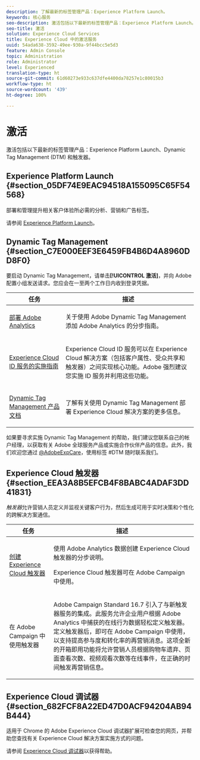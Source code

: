 ```yaml
---
description: 了解最新的标签管理产品：Experience Platform Launch。
keywords: 核心服务
seo-description: 激活包括以下最新的标签管理产品：Experience Platform Launch。Dynamic Tag Management (DTM)；以及触发器。
seo-title: 激活
solution: Experience Cloud Services
title: Experience Cloud 中的激活服务
uuid: 54ada638-3592-49ee-930a-9f44bcc5e5d3
feature: Admin Console
topic: Administration
role: Administrator
level: Experienced
translation-type: ht
source-git-commit: 61d60273e933c637dfe4400da78257e1c80015b3
workflow-type: ht
source-wordcount: '439'
ht-degree: 100%

---
```



# 激活

激活包括以下最新的标签管理产品：Experience Platform Launch、Dynamic Tag Management (DTM) 和触发器。

## Experience Platform Launch {#section_05DF74E9EAC94518A155095C65F54568}

部署和管理提升相关客户体验所必需的分析、营销和广告标签。

请参阅 [Experience Platform Launch](https://docs.adobe.com/content/help/zh-Hans/launch/using/intro/get-started/quick-start.html)。

## Dynamic Tag Management {#section_C7E000EEF3E6459FB4B6D4A8960DD8F0}

要启动 Dynamic Tag Management，请单击&#x200B;**[!UICONTROL 激活]**，并向 Adobe 配置小组发送请求。您应会在一至两个工作日内收到登录凭据。

<table id="table_3241FF7CA0B242BFAFC68362A62AA0C7"> 
 <thead> 
  <tr> 
   <th colname="col1" class="entry"> 任务 </th> 
   <th colname="col2" class="entry"> 描述 </th> 
  </tr> 
 </thead>
 <tbody> 
  <tr> 
   <td colname="col1"> <p> <a href="https://docs.adobe.com/content/help/zh-Hans/dtm/using/tools/analytics-dtm.html" format="html" scope="external"> 部署 Adobe Analytics </a> </p> </td> 
   <td colname="col2"> <p> 关于使用 Adobe Dynamic Tag Management 添加 Adobe Analytics 的分步指南。 </p> </td> 
  </tr> 
  <tr> 
   <td colname="col1"> <p> <a href="https://docs.adobe.com/content/help/en/id-service/using/implementation-guides/implementation-guides.html" format="html" scope="external"> Experience Cloud ID 服务的实施指南 </a> </p> </td> 
   <td colname="col2"> <p>Experience Cloud ID 服务可以在 Experience Cloud 解决方案（包括客户属性、受众共享和触发器）之间实现核心功能。Adobe 强烈建议您实施 ID 服务并利用这些功能。 </p> </td> 
  </tr> 
  <tr> 
   <td colname="col1"> <p> <a href="https://docs.adobe.com/content/help/zh-Hans/dtm/using/dtm-home.translate.html" format="https" scope="external"> Dynamic Tag Management 产品文档 </a> </p> </td> 
   <td colname="col2"> <p>了解有关使用 Dynamic Tag Management 部署 Experience Cloud 解决方案的更多信息。 </p> </td>
  </tr> 
 </tbody> 
</table>

如果要寻求实施 Dynamic Tag Management 的帮助，我们建议您联系自己的帐户经理，以获取有关 Adobe 全球服务产品或实施合作伙伴产品的信息。此外，我们欢迎您通过 [@AdobeExpCare](https://twitter.com/AdobeExpCare)，使用标签 #DTM 随时联系我们。

## Experience Cloud 触发器 {#section_EEA3A8B5EFCB4F8BABC4ADAF3DD41831}

*触发器*&#x200B;允许营销人员定义并监视关键客户行为，然后生成可用于实时决策和个性化的跨解决方案通信。

<table id="table_AF6842470172429EA97C9B02163BD0C3"> 
 <thead> 
  <tr> 
   <th colname="col1" class="entry"> 任务 </th>
   <th colname="col2" class="entry"> 描述 </th>
  </tr> 
 </thead>
 <tbody> 
  <tr> 
   <td colname="col1"> <p> <a href="../activation/triggers.md#concept_887B30241B3E4DB0A2553B2996E2D4FB" format="dita" scope="local"> 创建 Experience Cloud 触发器 </a> </p> </td> 
   <td colname="col2"> <p> 使用 Adobe Analytics 数据创建 Experience Cloud 触发器的分步说明。 </p> <p>Experience Cloud 触发器可在 Adobe Campaign 中使用。 </p> </td>
  </tr>
  <tr> 
   <td colname="col1"> <p>在 Adobe Campaign 中使用触发器 </p> </td> 
   <td colname="col2"> <p> Adobe Campaign Standard 16.7 引入了与新触发器服务的集成。此服务允许企业用户根据 Adobe Analytics 中捕获的在线行为数据轻松定义触发器。定义触发器后，即可在 Adobe Campaign 中使用，以支持提高参与度和转化率的再营销消息。这项全新的开箱即用功能将允许营销人员根据购物车遗弃、页面查看次数、视频观看次数等在线事件，在正确的时间触发再营销信息。 </p> </td>
  </tr>
 </tbody>
</table>


## Experience Cloud 调试器 {#section_682FCF8A22ED47D0ACF94204AB94B444}

适用于 Chrome 的 Adobe Experience Cloud 调试器扩展可检查您的网页，并帮助您查找有关 Experience Cloud 解决方案实施方式的问题。

请参阅 [Experience Cloud 调试器](https://docs.adobe.com/content/help/zh-Hans/debugger/using/experience-cloud-debugger.html)以获得帮助。
